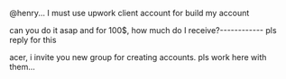 @henry... I must use upwork client account for build my account

can you do it asap and for 100$,  how much do I receive?------------ pls reply for this

acer, i invite you new group for creating accounts. pls work here with them...
